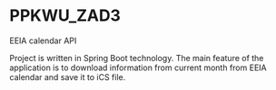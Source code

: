 # PPKWU_ZAD3

EEIA calendar API

Project is written in Spring Boot technology. 
The main feature of the application is to download information from current month from EEIA calendar and save it to iCS file.
